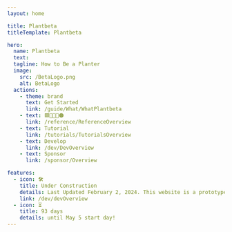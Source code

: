 ```yaml
---
layout: home

title: Plantbeta
titleTemplate: Plantbeta

hero: 
  name: Plantbeta
  text: 
  tagline: How to Be a Planter
  image:
    src: /BetaLogo.png
    alt: BetaLogo
  actions:
    - theme: brand
      text: Get Started
      link: /guide/What/WhatPlantbeta
    - text: 🟩🔺🔷💜🟠
      link: /reference/ReferenceOverview
    - text: Tutorial
      link: /tutorials/TutorialsOverview
    - text: Develop
      link: /dev/DevOverview
    - text: Sponsor
      link: /sponsor/Overview

features:
  - icon: 🛠️
    title: Under Construction 
    details: Last Updated February 2, 2024. This website is a prototype, not the final product
    link: /dev/devOverview
  - icon: ⏳
    title: 93 days
    details: until May 5 start day!
---
```

